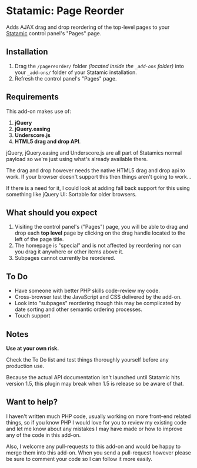 # Statamic: Page Reorder

Adds AJAX drag and drop reordering of the top-level pages to your [Statamic](http://statamic.com/) control panel's "Pages" page.

## Installation

1. Drag the `/pagereorder/` folder _(located inside the `_add-ons` folder)_ into your `_add-ons/` folder of your Statamic installation.
2. Refresh the control panel's "Pages" page.

## Requirements

This add-on makes use of:

1. **jQuery**
2. **jQuery.easing**
3. **Underscore.js**
4. **HTML5 drag and drop API**.

jQuery, jQuery.easing and Underscore.js are all part of Statamics normal payload so we're just using what's already available there.

The drag and drop however needs the native HTML5 drag and drop api to work. If your browser doesn't support this then things aren't going to work…

If there is a need for it, I could look at adding fall back support for this using something like jQuery UI: Sortable for older browsers.

## What should you expect

1. Visiting the control panel's ("Pages") page, you will be able to drag and drop each **top level** page by clicking on the drag handle located to the left of the page title.
2. The homepage is "special" and is not affected by reordering nor can you drag it anywhere or other items above it.
3. Subpages cannot currently be reordered.

## To Do

- Have someone with better PHP skills code-review my code.
- Cross-browser test the JavaScript and CSS delivered by the add-on.
- Look into "subpages" reordering though this may be complicated by date sorting and other semantic ordering processes.
- Touch support

## Notes

**Use at your own risk.**

Check the To Do list and test things thoroughly yourself before any production use.

Because the actual API documentation isn't launched until Statamic hits version 1.5, this plugin may break when 1.5 is release so be aware of that.

## Want to help?

I haven't written much PHP code, usually working on more front-end related things, so if you know PHP I would love for you to review my existing code and let me know about any mistakes I may have made or how to improve any of the code in this add-on.

Also, I welcome any pull-requests to this add-on and would be happy to merge them into this add-on. When you send a pull-request however please be sure to comment your code so I can follow it more easily.
